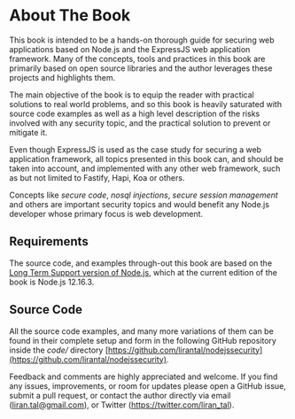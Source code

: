 # About The Book

This book is intended to be a hands-on thorough guide for securing web applications based on Node.js and the ExpressJS web application framework. Many of the concepts, tools and practices in this book are primarily based on open source libraries and the author leverages these projects and highlights them.

The main objective of the book is to equip the reader with practical solutions to real world problems, and so this book is heavily saturated with source code examples as well as a high level description of the risks involved with any security topic, and the practical solution to prevent or mitigate it.

Even though ExpressJS is used as the case study for securing a web application framework, all topics presented in this book can, and should be taken into account, and implemented with any other web framework, such as but not limited to Fastify, Hapi, Koa or others.

Concepts like _secure code_, _nosql injections_, _secure session management_ and others are important security topics and would benefit any Node.js developer whose primary focus is web development.

## Requirements

The source code, and examples through-out this book are based on the [Long Term Support version of Node.js](https://nodejs.org/en/), which at the current edition of the book is Node.js 12.16.3.

## Source Code

All the source code examples, and many more variations of them can be found in their complete setup and form in the following GitHub repository inside the _code/_ directory [https://github.com/lirantal/nodejssecurity](https://github.com/lirantal/nodejssecurity).

Feedback and comments are highly appreciated and welcome. If you find any issues, improvements, or room for updates please open a GitHub issue, submit a pull request, or contact the author directly via email (liran.tal@gmail.com), or Twitter (https://twitter.com/liran_tal).
